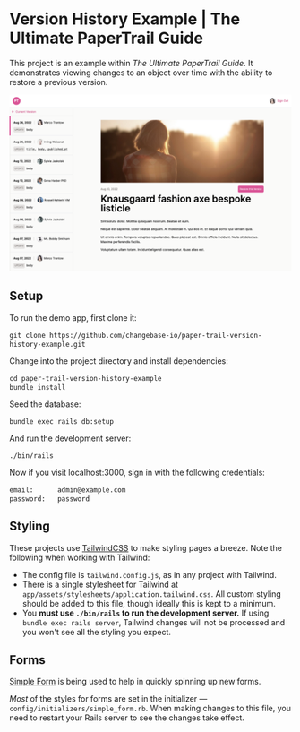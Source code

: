 # Version History Example | The Ultimate PaperTrail Guide

This project is an example within _The Ultimate PaperTrail Guide_. It demonstrates viewing changes to an object over time with the ability to restore a previous version.

![PaperTrail Version History Example Screenshot](./docs/blog-version-history-screenshot.png)

## Setup

To run the demo app, first clone it:

    git clone https://github.com/changebase-io/paper-trail-version-history-example.git

Change into the project directory and install dependencies:

    cd paper-trail-version-history-example
    bundle install

Seed the database:

    bundle exec rails db:setup

And run the development server:

    ./bin/rails

Now if you visit localhost:3000, sign in with the following credentials:

    email:      admin@example.com
    password:   password

## Styling

These projects use [TailwindCSS](https://tailwindcss.com/) to make styling pages a breeze. Note the following when working with Tailwind:

- The config file is `tailwind.config.js`, as in any project with Tailwind.
- There is a single stylesheet for Tailwind at `app/assets/stylesheets/application.tailwind.css`. All custom styling should be added to this file, though ideally this is kept to a minimum.
- You **must use `./bin/rails` to run the development server.** If using `bundle exec rails server`, Tailwind changes will not be processed and you won't see all the styling you expect.

## Forms

[Simple Form](https://github.com/heartcombo/simple_form) is being used to help in quickly spinning up new forms.

_Most_ of the styles for forms are set in the initializer — `config/initializers/simple_form.rb`. When making changes to this file, you need to restart your Rails server to see the changes take effect.
